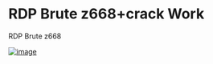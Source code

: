 # RDP Brute z668+crack Work
RDP Brute z668

<a href="https://ibb.co/XbT2frQ"><img src="https://i.ibb.co/dryWswT/image.jpg" alt="image" border="0"></a>
